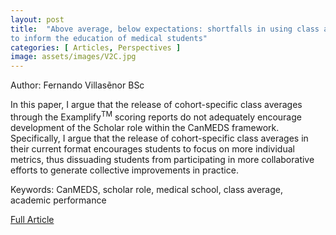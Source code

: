 ```yaml
---
layout: post
title:  "Above average, below expectations: shortfalls in using class averages
to inform the education of medical students"
categories: [ Articles, Perspectives ]
image: assets/images/V2C.jpg
---
```


Author: Fernando Villasẽnor BSc

In this paper, I argue that the release of cohort-specific class averages through the Examplify<sup>TM</sup> scoring reports do not adequately encourage development of the Scholar role within the CanMEDS framework. Specifically, I argue that the release of cohort-specific class averages in their current format encourages students to focus on more individual metrics, thus dissuading students from participating in more collaborative efforts to generate collective improvements in practice.

Keywords: CanMEDS, scholar role, medical school, class average, academic performance

<a href = "/assets/documents/V2I1/V2I1A7.pdf"> Full Article </a>